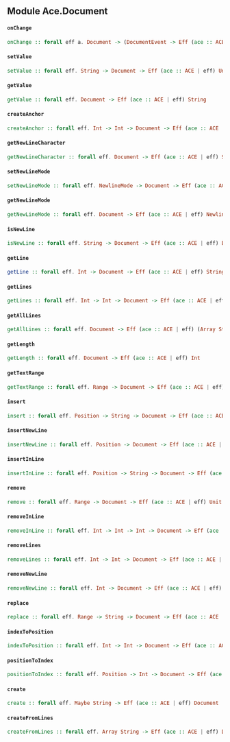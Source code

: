 ## Module Ace.Document

#### `onChange`

``` purescript
onChange :: forall eff a. Document -> (DocumentEvent -> Eff (ace :: ACE | eff) a) -> Eff (ace :: ACE | eff) Unit
```

#### `setValue`

``` purescript
setValue :: forall eff. String -> Document -> Eff (ace :: ACE | eff) Unit
```

#### `getValue`

``` purescript
getValue :: forall eff. Document -> Eff (ace :: ACE | eff) String
```

#### `createAnchor`

``` purescript
createAnchor :: forall eff. Int -> Int -> Document -> Eff (ace :: ACE | eff) Anchor
```

#### `getNewLineCharacter`

``` purescript
getNewLineCharacter :: forall eff. Document -> Eff (ace :: ACE | eff) String
```

#### `setNewLineMode`

``` purescript
setNewLineMode :: forall eff. NewlineMode -> Document -> Eff (ace :: ACE | eff) Unit
```

#### `getNewLineMode`

``` purescript
getNewLineMode :: forall eff. Document -> Eff (ace :: ACE | eff) NewlineMode
```

#### `isNewLine`

``` purescript
isNewLine :: forall eff. String -> Document -> Eff (ace :: ACE | eff) Boolean
```

#### `getLine`

``` purescript
getLine :: forall eff. Int -> Document -> Eff (ace :: ACE | eff) String
```

#### `getLines`

``` purescript
getLines :: forall eff. Int -> Int -> Document -> Eff (ace :: ACE | eff) (Array String)
```

#### `getAllLines`

``` purescript
getAllLines :: forall eff. Document -> Eff (ace :: ACE | eff) (Array String)
```

#### `getLength`

``` purescript
getLength :: forall eff. Document -> Eff (ace :: ACE | eff) Int
```

#### `getTextRange`

``` purescript
getTextRange :: forall eff. Range -> Document -> Eff (ace :: ACE | eff) String
```

#### `insert`

``` purescript
insert :: forall eff. Position -> String -> Document -> Eff (ace :: ACE | eff) Unit
```

#### `insertNewLine`

``` purescript
insertNewLine :: forall eff. Position -> Document -> Eff (ace :: ACE | eff) Unit
```

#### `insertInLine`

``` purescript
insertInLine :: forall eff. Position -> String -> Document -> Eff (ace :: ACE | eff) Unit
```

#### `remove`

``` purescript
remove :: forall eff. Range -> Document -> Eff (ace :: ACE | eff) Unit
```

#### `removeInLine`

``` purescript
removeInLine :: forall eff. Int -> Int -> Int -> Document -> Eff (ace :: ACE | eff) Unit
```

#### `removeLines`

``` purescript
removeLines :: forall eff. Int -> Int -> Document -> Eff (ace :: ACE | eff) (Array String)
```

#### `removeNewLine`

``` purescript
removeNewLine :: forall eff. Int -> Document -> Eff (ace :: ACE | eff) Unit
```

#### `replace`

``` purescript
replace :: forall eff. Range -> String -> Document -> Eff (ace :: ACE | eff) Unit
```

#### `indexToPosition`

``` purescript
indexToPosition :: forall eff. Int -> Int -> Document -> Eff (ace :: ACE | eff) Position
```

#### `positionToIndex`

``` purescript
positionToIndex :: forall eff. Position -> Int -> Document -> Eff (ace :: ACE | eff) Int
```

#### `create`

``` purescript
create :: forall eff. Maybe String -> Eff (ace :: ACE | eff) Document
```

#### `createFromLines`

``` purescript
createFromLines :: forall eff. Array String -> Eff (ace :: ACE | eff) Document
```


